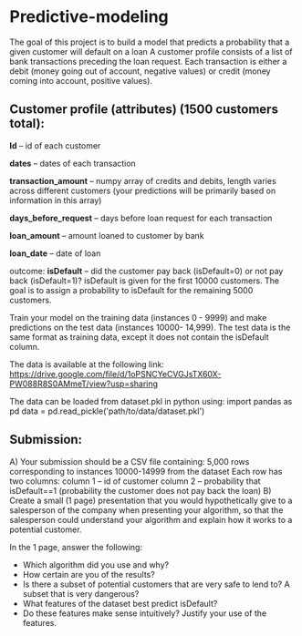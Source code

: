 # Predictive-modeling
The goal of this project is to build a model that predicts a probability that a given customer will default on a loan A customer profile consists of a list of bank transactions preceding the loan request. Each transaction is either a debit (money going out of account, negative values) or credit (money coming into account, positive values).

## Customer profile (attributes) (1500 customers total): 
**Id** – id of each customer

**dates** – dates of each transaction

**transaction_amount** – numpy array of credits and debits, length varies across different customers (your predictions will be primarily based on information in this array) 

**days_before_request** – days before loan request for each transaction 

**loan_amount** – amount loaned to customer by bank

**loan_date** – date of loan

outcome:
**isDefault** – did the customer pay back (isDefault=0) or not pay back (isDefault=1)?
isDefault is given for the first 10000 customers. The goal is to assign a probability to isDefault for the remaining 5000 customers. 

Train your model on the training data (instances 0 - 9999) and make predictions on the test data (instances 10000- 14,999). The test data is the same format as training data, except it does not contain the isDefault column.

The data is available at the following link:
https://drive.google.com/file/d/1oPSNCYeCVGJsTX60X-PW088R8S0AMmeT/view?usp=sharing

The data can be loaded from dataset.pkl in python using:
import pandas as pd
data = pd.read_pickle('path/to/data/dataset.pkl')

## Submission: 
A) Your submission should be a CSV file containing: 5,000 rows corresponding to instances 10000-14999 from the dataset
Each row has two columns:
column 1 – id of customer
column 2 – probability that isDefault==1 (probability the customer does not pay back the loan)
B) Create a small (1 page) presentation that you would hypothetically give to a salesperson of the company when presenting your algorithm, so that the salesperson could understand your algorithm and explain how it works to a potential customer.

In the 1 page, answer the following:
- Which algorithm did you use and why?
- How certain are you of the results?
- Is there a subset of potential customers that are very safe to lend to? A subset that is very dangerous? 
- What features of the dataset best predict isDefault?
- Do these features make sense intuitively? Justify your use of the features. 
